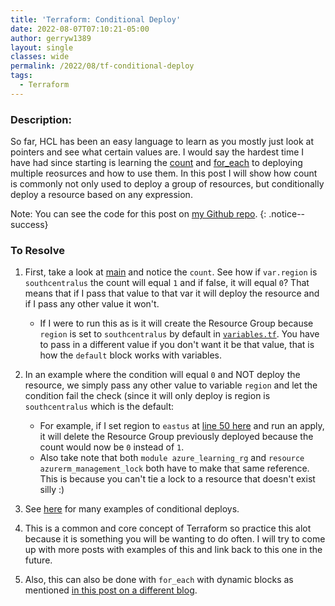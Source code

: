 ```yaml
---
title: 'Terraform: Conditional Deploy'
date: 2022-08-07T07:10:21-05:00
author: gerryw1389
layout: single
classes: wide
permalink: /2022/08/tf-conditional-deploy
tags:
  - Terraform
---
```

<!--more-->

### Description:

So far, HCL has been an easy language to learn as you mostly just look at pointers and see what certain values are. I would say the hardest time I have had since starting is learning the [count](https://automationadmin.com/2022/07/tf-count) and [for_each](https://automationadmin.com/2022/07/tf-for-each) to deploying multiple reosurces and how to use them. In this post I will show how count is commonly not only used to deploy a group of resources, but conditionally deploy a resource based on any expression. 

Note: You can see the code for this post on [my Github repo](https://github.com/gerryw1389/terraform-examples/tree/main/2022-08-07-tf-conditional-deploy).
{: .notice--success}

### To Resolve

1. First, take a look at [main](https://github.com/gerryw1389/terraform-examples/blob/main/2022-08-07-tf-conditional-deploy/main.tf) and notice the `count`. See how if `var.region` is `southcentralus` the count will equal `1` and if false, it will equal `0`? That means that if I pass that value to that var it will deploy the resource and if I pass any other value it won't.

   - If I were to run this as is it will create the Resource Group because `region` is set to `southcentralus` by default in [`variables.tf`](https://github.com/gerryw1389/terraform-examples/blob/main/2022-08-07-tf-conditional-deploy/variables.tf). You have to pass in a different value if you don't want it be that value, that is how the `default` block works with variables.

1. In an example where the condition will equal `0` and NOT deploy the resource, we simply pass any other value to variable `region` and let the condition fail the check (since it will only deploy is region is `southcentralus` which is the default:

   - For example, if I set region to `eastus` at [line 50 here](https://github.com/gerryw1389/terraform-examples/blob/main/.github/workflows/2022-08-07-tf-conditional-deploy/release.yaml) and run an apply, it will delete the Resource Group previously deployed because the count would now be `0` instead of `1`. 
   - Also take note that both `module azure_learning_rg` and `resource azurerm_management_lock` both have to make that same reference. This is because you can't tie a lock to a resource that doesn't exist silly :)

1. See [here](https://github.com/kumarvna/terraform-azurerm-virtual-machine/blob/v2.3.0/main.tf) for many examples of conditional deploys.

1. This is a common and core concept of Terraform so practice this alot because it is something you will be wanting to do often. I will try to come up with more posts with examples of this and link back to this one in the future.

1. Also, this can also be done with `for_each` with dynamic blocks as mentioned [in this post on a different blog](https://codeinthehole.com/tips/conditional-nested-blocks-in-terraform/).